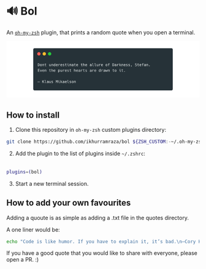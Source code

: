 # 🔊 Bol

An [`oh-my-zsh`](https://github.com/robbyrussell/oh-my-zsh) plugin, that prints a random quote when you open a terminal.

![Screenshot](images/preview.png)

## How to install

1. Clone this repository in `oh-my-zsh` custom plugins directory:

```bash
git clone https://github.com/ikhurramraza/bol ${ZSH_CUSTOM:-~/.oh-my-zsh/custom}/plugins/bol
```

2. Add the plugin to the list of plugins inside `~/.zshrc`:

```bash

plugins=(bol)
```

3. Start a new terminal session.

## How to add your own favourites

Adding a quoute is as simple as adding a .txt file in the quotes directory.

A one liner would be:

```bash
echo "Code is like humor. If you have to explain it, it’s bad.\n—Cory House\n" > ${ZSH_CUSTOM:-~/.oh-my-zsh/custom}/plugins/bol/quotes/bad-code.txt
```

If you have a good quote that you would like to share with everyone, please open a PR. :)
